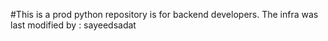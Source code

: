 #This is a prod python repository is for backend developers.
The infra was last modified by : sayeedsadat
